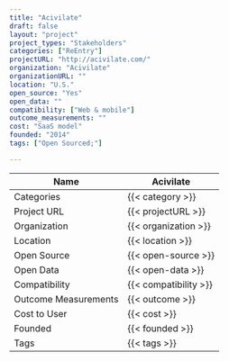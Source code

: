 ```yaml
---
title: "Acivilate"
draft: false
layout: "project"
project_types: "Stakeholders"
categories: ["ReEntry"]
projectURL: "http://acivilate.com/"
organization: "Acivilate"
organizationURL: ""
location: "U.S."
open_source: "Yes"
open_data: ""
compatibility: ["Web & mobile"]
outcome_measurements: ""
cost: "SaaS model"
founded: "2014"
tags: ["Open Sourced;"]

---
```



Name                    |  Acivilate    
------------------------|----
Categories              | {{< category >}} 
Project URL             | {{< projectURL >}} 
Organization            | {{< organization >}} 
Location                | {{< location >}} 
Open Source             | {{< open-source >}} 
Open Data               | {{< open-data >}} 
Compatibility           | {{< compatibility >}} 
Outcome Measurements    | {{< outcome >}} 
Cost to User            | {{< cost >}} 
Founded                 | {{< founded >}} 
Tags                    | {{< tags >}} 

